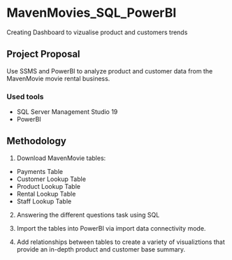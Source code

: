 # MavenMovies_SQL_PowerBI
Creating Dashboard to vizualise product and customers trends


## Project Proposal
Use SSMS and PowerBI to analyze product and customer data from the MavenMovie movie rental business.

### Used tools
- SQL Server Management Studio 19
- PowerBI

## Methodology
1. Download MavenMovie tables:
  - Payments Table
  - Customer Lookup Table
  - Product Lookup Table
  - Rental Lookup Table
  - Staff Lookup Table
  
2. Answering the different questions task using SQL

3. Import the tables into PowerBI via import data connectivity mode.

4. Add relationships between tables to create a variety of visualiztions that provide an in-depth product and customer base summary. 

